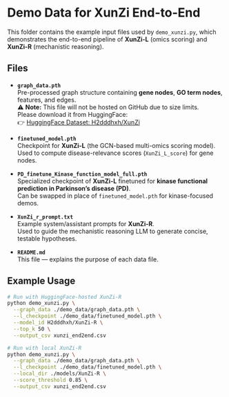 # Demo Data for XunZi End-to-End

This folder contains the example input files used by `demo_xunzi.py`, which demonstrates the end-to-end pipeline of **XunZi-L** (omics scoring) and **XunZi-R** (mechanistic reasoning).

## Files

- **`graph_data.pth`**  
  Pre-processed graph structure containing **gene nodes**, **GO term nodes**, features, and edges.  
  ⚠️ **Note:** This file will not be hosted on GitHub due to size limits.  
  Please download it from HuggingFace:  
  👉 [HuggingFace Dataset: H2dddhxh/XunZi](https://huggingface.co/datasets/H2dddhxh/XunZi/tree/main)

- **`finetuned_model.pth`**  
  Checkpoint for **XunZi-L** (the GCN-based multi-omics scoring model).  
  Used to compute disease-relevance scores (`XunZi_L_score`) for gene nodes.

- **`PD_finetune_Kinase_function_model_full.pth`**  
  Specialized checkpoint of **XunZi-L** finetuned for **kinase functional prediction in Parkinson’s disease (PD)**.  
  Can be swapped in place of `finetuned_model.pth` for kinase-focused demos.

- **`XunZi_r_prompt.txt`**  
  Example system/assistant prompts for **XunZi-R**.  
  Used to guide the mechanistic reasoning LLM to generate concise, testable hypotheses.

- **`README.md`**  
  This file — explains the purpose of each data file.

## Example Usage

```bash
# Run with HuggingFace-hosted XunZi-R
python demo_xunzi.py \
  --graph_data ./demo_data/graph_data.pth \
  --l_checkpoint ./demo_data/finetuned_model.pth \
  --model_id H2dddhxh/XunZi-R \
  --top_k 50 \
  --output_csv xunzi_end2end.csv

# Run with local XunZi-R
python demo_xunzi.py \
  --graph_data ./demo_data/graph_data.pth \
  --l_checkpoint ./demo_data/finetuned_model.pth \
  --local_dir ./models/XunZi-R \
  --score_threshold 0.85 \
  --output_csv xunzi_end2end.csv
